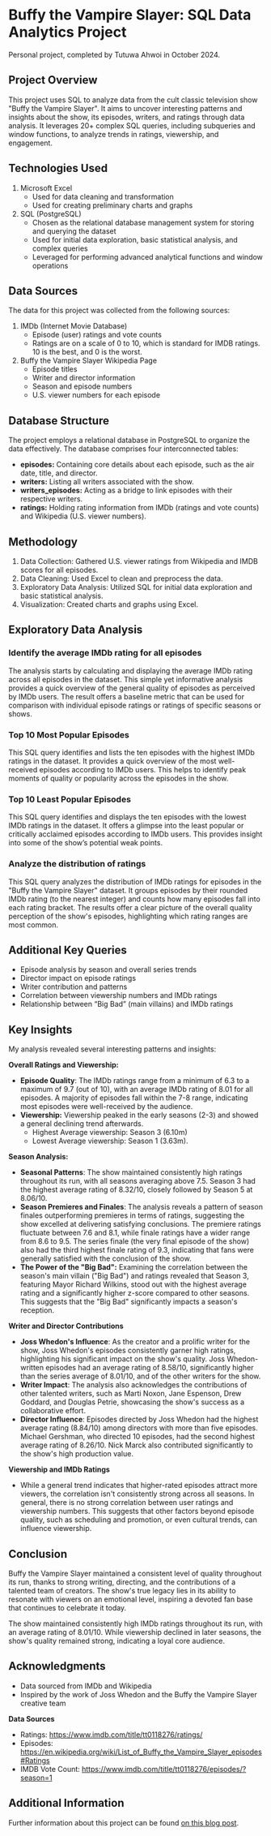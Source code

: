 # Buffy the Vampire Slayer: SQL Data Analytics Project

Personal project, completed by Tutuwa Ahwoi in October 2024.

## Project Overview

This project uses SQL to analyze data from the cult classic television show "Buffy the Vampire Slayer". It aims to uncover interesting patterns and insights about the show, its episodes, writers, and ratings through data analysis. It leverages 20+ complex SQL queries, including subqueries and window functions, to analyze trends in ratings, viewership, and engagement.

## Technologies Used

1. Microsoft Excel
    - Used for data cleaning and transformation
    - Used for creating preliminary charts and graphs
2. SQL (PostgreSQL)
    - Chosen as the relational database management system for storing and querying the dataset
    - Used for initial data exploration, basic statistical analysis, and complex queries
    - Leveraged for performing advanced analytical functions and window operations

## Data Sources

The data for this project was collected from the following sources:

1. IMDb (Internet Movie Database)
    - Episode (user) ratings and vote counts
    - Ratings are on a scale of 0 to 10, which is standard for IMDB ratings. 10 is the best, and 0 is the worst.
2. Buffy the Vampire Slayer Wikipedia Page
    - Episode titles
    - Writer and director information
    - Season and episode numbers
    - U.S. viewer numbers for each episode

## **Database Structure**

The project employs a relational database in PostgreSQL to organize the data effectively. The database comprises four interconnected tables:

- **episodes:** Containing core details about each episode, such as the air date, title, and director.
- **writers:** Listing all writers associated with the show.
- **writers_episodes:** Acting as a bridge to link episodes with their respective writers.
- **ratings:** Holding rating information from IMDb (ratings and vote counts) and Wikipedia (U.S. viewer numbers).

## Methodology

1. Data Collection: Gathered U.S. viewer ratings from Wikipedia and IMDB scores for all episodes.
2. Data Cleaning: Used Excel to clean and preprocess the data.
3. Exploratory Data Analysis: Utilized SQL for initial data exploration and basic statistical analysis.
4. Visualization: Created charts and graphs using Excel.

## **Exploratory Data Analysis**

### Identify the average IMDb rating for all episodes

The analysis starts by calculating and displaying the average IMDb rating across all episodes in the dataset. This simple yet informative analysis provides a quick overview of the general quality of episodes as perceived by IMDb users. The result offers a baseline metric that can be used for comparison with individual episode ratings or ratings of specific seasons or shows.

### **Top 10 Most Popular Episodes**

This SQL query identifies and lists the ten episodes with the highest IMDb ratings in the dataset. It provides a quick overview of the most well-received episodes according to IMDb users. This helps to identify peak moments of quality or popularity across the episodes in the show.

### **Top 10 Least Popular Episodes**

This SQL query identifies and displays the ten episodes with the lowest IMDb ratings in the dataset. It offers a glimpse into the least popular or critically acclaimed episodes according to IMDb users. This provides insight into some of the show’s potential weak points.

### Analyze the distribution of ratings

This SQL query analyzes the distribution of IMDb ratings for episodes in the "Buffy the Vampire Slayer" dataset. It groups episodes by their rounded IMDb rating (to the nearest integer) and counts how many episodes fall into each rating bracket. The results offer a clear picture of the overall quality perception of the show's episodes, highlighting which rating ranges are most common.

## Additional Key Queries

- Episode analysis by season and overall series trends
- Director impact on episode ratings
- Writer contribution and patterns
- Correlation between viewership numbers and IMDb ratings
- Relationship between “Big Bad” (main villains) and IMDb ratings

## Key Insights

My analysis revealed several interesting patterns and insights:

**Overall Ratings and Viewership:**

- **Episode Quality**: The IMDb ratings range from a minimum of 6.3 to a maximum of 9.7 (out of 10), with an average IMDb rating of 8.01 for all episodes. A majority of episodes fall within the 7-8 range, indicating most episodes were well-received by the audience.
- **Viewership:** Viewership peaked in the early seasons (2-3) and showed a general declining trend afterwards.
    - Highest Average viewership: Season 3 (6.10m)
    - Lowest Average viewership: Season 1 (3.63m).

**Season Analysis:**

- **Seasonal Patterns**: The show maintained consistently high ratings throughout its run, with all seasons averaging above 7.5. Season 3 had the highest average rating of 8.32/10, closely followed by Season 5 at 8.06/10.
- **Season Premieres and Finales**: The analysis reveals a pattern of season finales outperforming premieres in terms of ratings, suggesting the show excelled at delivering satisfying conclusions. The premiere ratings fluctuate between 7.6 and 8.1, while finale ratings have a wider range from 8.6 to 9.5. The series finale (the very final episode of the show) also had the third highest finale rating of 9.3, indicating that fans were generally satisfied with the conclusion of the show.
- **The Power of the "Big Bad":** Examining the correlation between the season's main villain ("Big Bad") and ratings revealed that Season 3, featuring Mayor Richard Wilkins, stood out with the highest average rating and a significantly higher z-score compared to other seasons. This suggests that the "Big Bad" significantly impacts a season's reception.

**Writer and Director Contributions**

- **Joss Whedon's Influence**: As the creator and a prolific writer for the show,  Joss Whedon's episodes consistently garner high ratings, highlighting his significant impact on the show's quality.  Joss Whedon-written episodes had an average rating of 8.58/10, significantly higher than the series average of 8.01/10, and of the other writers for the show.
- **Writer Impact**: The analysis also acknowledges the contributions of other talented writers, such as Marti Noxon, Jane Espenson, Drew Goddard, and Douglas Petrie, showcasing the show's success as a collaborative effort.
- **Director Influence**: Episodes directed by Joss Whedon had the highest average rating (8.84/10) among directors with more than five episodes. Michael Gershman, who directed 10 episodes, had the second highest average rating of 8.26/10. Nick Marck also contributed significantly to the show's high production value.

**Viewership and IMDb Ratings**

- While a general trend indicates that higher-rated episodes attract more viewers, the correlation isn't consistently strong across all seasons. In general, there is no strong correlation between user ratings and viewership numbers. This suggests that other factors beyond episode quality, such as scheduling and promotion, or even cultural trends, can influence viewership.

## Conclusion
Buffy the Vampire Slayer maintained a consistent level of quality throughout its run, thanks to strong writing, directing, and the contributions of a talented team of creators. The show's true legacy lies in its ability to resonate with viewers on an emotional level, inspiring a devoted fan base that continues to celebrate it today. 

The show maintained consistently high IMDb ratings throughout its run, with an average rating of 8.01/10. While viewership declined in later seasons, the show's quality remained strong, indicating a loyal core audience.

## Acknowledgments

- Data sourced from IMDb and Wikipedia
- Inspired by the work of Joss Whedon and the Buffy the Vampire Slayer creative team


**Data Sources**

- Ratings: https://www.imdb.com/title/tt0118276/ratings/
- Episodes: https://en.wikipedia.org/wiki/List_of_Buffy_the_Vampire_Slayer_episodes#Ratings
- IMDB Vote Count: https://www.imdb.com/title/tt0118276/episodes/?season=1

## Additional Information
Further information about this project can be found [on this blog post](https://www.tutuwaahwoi.com/blog/data-analysis-a-sql-analysis-of-episode-ratings-of-buffy-the-vampire-slayer/).
